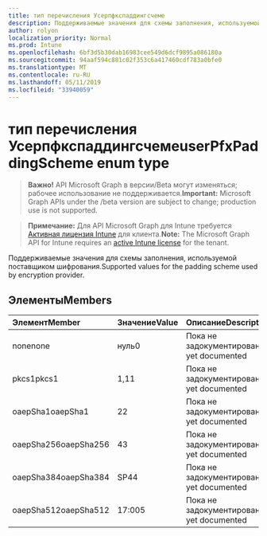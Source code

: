 ```yaml
---
title: тип перечисления Усерпфкспаддингсчеме
description: Поддерживаемые значения для схемы заполнения, используемой поставщиком шифрования.
author: rolyon
localization_priority: Normal
ms.prod: Intune
ms.openlocfilehash: 6bf3d5b30dab16983cee549d6dcf9895a086180a
ms.sourcegitcommit: 94aaf594c881c02f353c6a417460cdf783a0bfe0
ms.translationtype: MT
ms.contentlocale: ru-RU
ms.lasthandoff: 05/11/2019
ms.locfileid: "33940059"
---
```

# <a name="userpfxpaddingscheme-enum-type"></a><span data-ttu-id="d43ff-103">тип перечисления Усерпфкспаддингсчеме</span><span class="sxs-lookup"><span data-stu-id="d43ff-103">userPfxPaddingScheme enum type</span></span>

> <span data-ttu-id="d43ff-104">**Важно!** API Microsoft Graph в версии/Beta могут изменяться; рабочее использование не поддерживается.</span><span class="sxs-lookup"><span data-stu-id="d43ff-104">**Important:** Microsoft Graph APIs under the /beta version are subject to change; production use is not supported.</span></span>

> <span data-ttu-id="d43ff-105">**Примечание:** Для API Microsoft Graph для Intune требуется [Активная лицензия Intune](https://go.microsoft.com/fwlink/?linkid=839381) для клиента.</span><span class="sxs-lookup"><span data-stu-id="d43ff-105">**Note:** The Microsoft Graph API for Intune requires an [active Intune license](https://go.microsoft.com/fwlink/?linkid=839381) for the tenant.</span></span>

<span data-ttu-id="d43ff-106">Поддерживаемые значения для схемы заполнения, используемой поставщиком шифрования.</span><span class="sxs-lookup"><span data-stu-id="d43ff-106">Supported values for the padding scheme used by encryption provider.</span></span>

## <a name="members"></a><span data-ttu-id="d43ff-107">Элементы</span><span class="sxs-lookup"><span data-stu-id="d43ff-107">Members</span></span>
|<span data-ttu-id="d43ff-108">Элемент</span><span class="sxs-lookup"><span data-stu-id="d43ff-108">Member</span></span>|<span data-ttu-id="d43ff-109">Значение</span><span class="sxs-lookup"><span data-stu-id="d43ff-109">Value</span></span>|<span data-ttu-id="d43ff-110">Описание</span><span class="sxs-lookup"><span data-stu-id="d43ff-110">Description</span></span>|
|:---|:---|:---|
|<span data-ttu-id="d43ff-111">none</span><span class="sxs-lookup"><span data-stu-id="d43ff-111">none</span></span>|<span data-ttu-id="d43ff-112">нуль</span><span class="sxs-lookup"><span data-stu-id="d43ff-112">0</span></span>|<span data-ttu-id="d43ff-113">Пока не задокументировано.</span><span class="sxs-lookup"><span data-stu-id="d43ff-113">Not yet documented</span></span>|
|<span data-ttu-id="d43ff-114">pkcs1</span><span class="sxs-lookup"><span data-stu-id="d43ff-114">pkcs1</span></span>|<span data-ttu-id="d43ff-115">1,1</span><span class="sxs-lookup"><span data-stu-id="d43ff-115">1</span></span>|<span data-ttu-id="d43ff-116">Пока не задокументировано.</span><span class="sxs-lookup"><span data-stu-id="d43ff-116">Not yet documented</span></span>|
|<span data-ttu-id="d43ff-117">oaepSha1</span><span class="sxs-lookup"><span data-stu-id="d43ff-117">oaepSha1</span></span>|<span data-ttu-id="d43ff-118">2</span><span class="sxs-lookup"><span data-stu-id="d43ff-118">2</span></span>|<span data-ttu-id="d43ff-119">Пока не задокументировано.</span><span class="sxs-lookup"><span data-stu-id="d43ff-119">Not yet documented</span></span>|
|<span data-ttu-id="d43ff-120">oaepSha256</span><span class="sxs-lookup"><span data-stu-id="d43ff-120">oaepSha256</span></span>|<span data-ttu-id="d43ff-121">4</span><span class="sxs-lookup"><span data-stu-id="d43ff-121">3</span></span>|<span data-ttu-id="d43ff-122">Пока не задокументировано.</span><span class="sxs-lookup"><span data-stu-id="d43ff-122">Not yet documented</span></span>|
|<span data-ttu-id="d43ff-123">oaepSha384</span><span class="sxs-lookup"><span data-stu-id="d43ff-123">oaepSha384</span></span>|<span data-ttu-id="d43ff-124">SP4</span><span class="sxs-lookup"><span data-stu-id="d43ff-124">4</span></span>|<span data-ttu-id="d43ff-125">Пока не задокументировано.</span><span class="sxs-lookup"><span data-stu-id="d43ff-125">Not yet documented</span></span>|
|<span data-ttu-id="d43ff-126">oaepSha512</span><span class="sxs-lookup"><span data-stu-id="d43ff-126">oaepSha512</span></span>|<span data-ttu-id="d43ff-127">17:00</span><span class="sxs-lookup"><span data-stu-id="d43ff-127">5</span></span>|<span data-ttu-id="d43ff-128">Пока не задокументировано.</span><span class="sxs-lookup"><span data-stu-id="d43ff-128">Not yet documented</span></span>|




